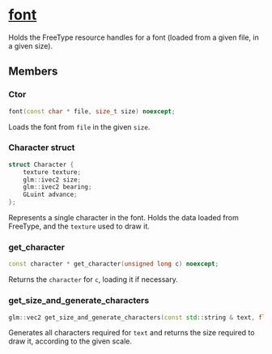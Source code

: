 # [font](font.hpp)

Holds the FreeType resource handles for a font (loaded from a given file, in a given size).

## Members

### Ctor

```cpp
font(const char * file, size_t size) noexcept;
```

Loads the font from `file` in the given `size`.

### Character struct

```cpp
struct Character {
	texture texture;
	glm::ivec2 size;
	glm::ivec2 bearing;
	GLuint advance;
};
```

Represents a single character in the font. Holds the data loaded from FreeType, and the `texture` used to draw it.

### get_character

```cpp
const character * get_character(unsigned long c) noexcept;
```

Returns the `character` for `c`, loading it if necessary.

### get_size_and_generate_characters

```cpp
glm::vec2 get_size_and_generate_characters(const std::string & text, float scale_x, float scale_y) noexcept;
```

Generates all characters required for `text` and returns the size required to draw it, according to the given scale.